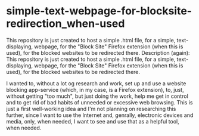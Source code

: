 # simple-text-webpage-for-blocksite-redirection_when-used
This repository is just created to host a simple .html file, for a simple, text-displaying, webpage, for the "Block Site" Firefox extension (when this is used), for the blocked websites to be redirected there.
Description (again): This repository is just created to host a simple .html file, for a simple, text-displaying, webpage, for the "Block Site" Firefox extension (when this is used), for the blocked websites to be redirected there.

I wanted to, without a lot og research and work, set up and use a website blocking app-service (which, in my case, is a Firefox extension), to, just, without getting "too much", but just doing the work, help me get in control and to get rid of bad habits of unneeded or excessive web browsing. This is just a first well-working idea and I'm not planning on researching this further, since I want to use the Internet and, genrally, electronic devices and media, only, when needed, I want to see and use that as a helpful tool, when needed.
